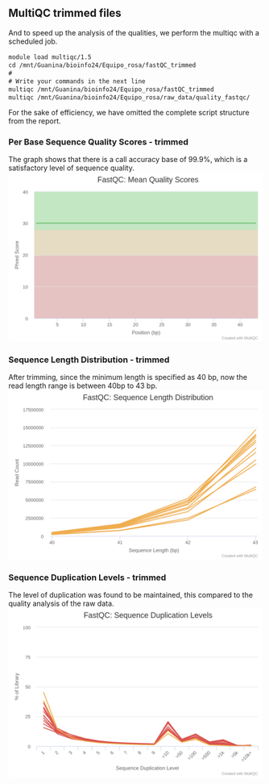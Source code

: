 ## **MultiQC trimmed files**

And to speed up the analysis of the qualities, we perform the multiqc with a scheduled job.

```{bash multiqc trimmed, eval=FALSE}
module load multiqc/1.5
cd /mnt/Guanina/bioinfo24/Equipo_rosa/fastQC_trimmed
#
# Write your commands in the next line
multiqc /mnt/Guanina/bioinfo24/Equipo_rosa/fastQC_trimmed
multiqc /mnt/Guanina/bioinfo24/Equipo_rosa/raw_data/quality_fastqc/
```

For the sake of efficiency, we have omitted the complete script structure from the report.

### **Per Base Sequence Quality Scores - trimmed**

The graph shows that there is a call accuracy base of 99.9%, which is a satisfactory level of sequence quality.
![](https://github.com/arianaresi/RNA-seq-Project/blob/main/Trimming/Images/fastqc_per_base_sequence_quality_trimmed.png)


### **Sequence Length Distribution - trimmed**

After trimming, since the minimum length is specified as 40 bp, now the read length range is between 40bp to 43 bp.
![](https://github.com/arianaresi/RNA-seq-Project/blob/main/Trimming/Images/fastqc_sequence_length_distribution_trimmed.png)


### **Sequence Duplication Levels - trimmed**

The level of duplication was found to be maintained, this compared to the quality analysis of the raw data.
![](https://github.com/arianaresi/RNA-seq-Project/blob/main/Trimming/Images/fastqc_sequence_duplication_levels_trimmed.png)
